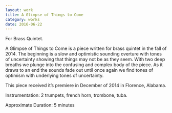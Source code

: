 ```yaml
---
layout: work
title: A Glimpse of Things to Come
category: works
date: 2016-06-22
---
```


For Brass Quintet.

A Glimpse of Things to Come is a piece written for brass quintet in the fall of 2014. The beginning is a slow and optimistic sounding overture with tones of uncertainty showing that things may not be as they seem. With two deep breaths we plunge into the confusing and complex body of the piece. As it draws to an end the sounds fade out until once again we find tones of optimism with underlying tones of uncertainty.

This piece received it’s premiere in December of 2014 in Florence, Alabama.

Instrumentation: 2 trumpets, french horn, trombone, tuba.

Approximate Duration: 5 minutes
